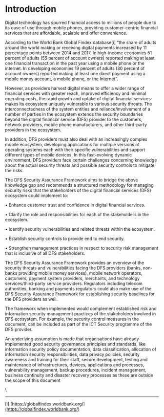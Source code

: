 # Introduction

Digital technology has spurred financial access to millions of people due to its ease of use through mobile phones, providing customer-centric financial services that are affordable, scalable and offer convenience.&#x20;

According to the World Bank Global Findex database\[i] “the share of adults around the world making or receiving digital payments increased by 11 percentage points between 2014 and 2017. In high-income economies 51 percent of adults (55 percent of account owners) reported making at least one financial transaction in the past year using a mobile phone or the internet. In developing economies 19 percent of adults (30 percent of account owners) reported making at least one direct payment using a mobile money account, a mobile phone, or the Internet”.

However, as providers harvest digital means to offer a wider range of financial services with greater reach, improved efficiency and minimal operating costs, the rapid growth and uptake of digital financial services makes its ecosystem uniquely vulnerable to various security threats. The interconnectedness of the system entities and reliance/involvement of a number of parties in the ecosystem extends the security boundaries beyond the digital financial service (DFS) provider to the customers, network providers, mobile phone manufacturers, and other third-party providers in the ecosystem.

In addition, DFS providers must also deal with an increasingly complex mobile ecosystem, developing applications for multiple versions of operating systems each with their specific vulnerabilities and support different types of mobile devices. In this fast-evolving dynamic environment, DFS providers face certain challenges concerning knowledge about the actual security threats and possible security controls to mitigate the risks.

The DFS Security Assurance Framework aims to bridge the above knowledge gap and recommends a structured methodology for managing security risks that the stakeholders of the digital financial services (DFS) ecosystem could implement to:

•        Enhance customer trust and confidence in digital financial services.

•        Clarify the role and responsibilities for each of the stakeholders in the ecosystem.

•        Identify security vulnerabilities and related threats within the ecosystem.

•        Establish security controls to provide end to end security.

•        Strengthen management practices in respect to security risk management that is inclusive of all DFS stakeholders.

The DFS Security Assurance Framework provides an overview of the security threats and vulnerabilities facing the DFS providers (banks, non-banks providing mobile money services), mobile network operators, customers, payment system providers, merchants, and technology services/third-party service providers. Regulators including telecom authorities, banking and payments regulators could also make use of the DFS Security Assurance Framework for establishing security baselines for the DFS providers as well.

The framework when implemented would complement established risk and information security management practices of the stakeholders involved in DFS ecosystem. For example, the security control measures in the document, can be included as part of the ICT Security programme of the DFS provider.

An underlying assumption is made that organisations have already implemented good security governance principles and standards, like information security policy documentation, data classification, allocation of information security responsibilities, data privacy policies, security awareness and training for their staff, secure development, testing and maintenance of infrastructures, devices, applications and processes, vulnerability management, backup procedures, incident management, business continuity and disaster recovery processes as these are outside the scope of this document

\


***

\[i] [https://globalfindex.worldbank.org/](https://globalfindex.worldbank.org/)
